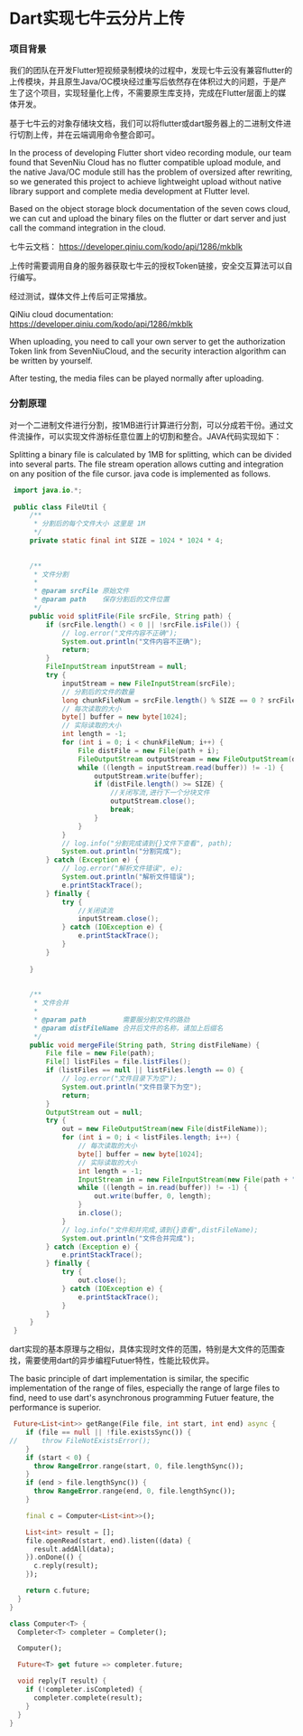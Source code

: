 # Dart实现七牛云分片上传

### 项目背景
我们的团队在开发Flutter短视频录制模块的过程中，发现七牛云没有兼容flutter的上传模块，并且原生Java/OC模块经过重写后依然存在体积过大的问题，于是产生了这个项目，实现轻量化上传，不需要原生库支持，完成在Flutter层面上的媒体开发。

基于七牛云的对象存储块文档，我们可以将flutter或dart服务器上的二进制文件进行切割上传，并在云端调用命令整合即可。

In the process of developing Flutter short video recording module, our team found that SevenNiu Cloud has no flutter compatible upload module, and the native Java/OC module still has the problem of oversized after rewriting, so we generated this project to achieve lightweight upload without native library support and complete media development at Flutter level.

Based on the object storage block documentation of the seven cows cloud, we can cut and upload the binary files on the flutter or dart server and just call the command integration in the cloud.

七牛云文档： https://developer.qiniu.com/kodo/api/1286/mkblk

上传时需要调用自身的服务器获取七牛云的授权Token链接，安全交互算法可以自行编写。

经过测试，媒体文件上传后可正常播放。

QiNiu cloud documentation: https://developer.qiniu.com/kodo/api/1286/mkblk

When uploading, you need to call your own server to get the authorization Token link from SevenNiuCloud, and the security interaction algorithm can be written by yourself.

After testing, the media files can be played normally after uploading.

### 分割原理
对一个二进制文件进行分割，按1MB进行计算进行分割，可以分成若干份。通过文件流操作，可以实现文件游标任意位置上的切割和整合。JAVA代码实现如下：

Splitting a binary file is calculated by 1MB for splitting, which can be divided into several parts. The file stream operation allows cutting and integration on any position of the file cursor. java code is implemented as follows.

```java
 import java.io.*;
 
 public class FileUtil {
     /**
      * 分割后的每个文件大小 这里是 1M
      */
     private static final int SIZE = 1024 * 1024 * 4;
 
 
     /**
      * 文件分割
      *
      * @param srcFile 原始文件
      * @param path    保存分割后的文件位置
      */
     public void splitFile(File srcFile, String path) {
         if (srcFile.length() < 0 || !srcFile.isFile()) {
             // log.error("文件内容不正确");
             System.out.println("文件内容不正确");
             return;
         }
         FileInputStream inputStream = null;
         try {
             inputStream = new FileInputStream(srcFile);
             // 分割后的文件的数量
             long chunkFileNum = srcFile.length() % SIZE == 0 ? srcFile.length() / SIZE : srcFile.length() / SIZE + 1;
             // 每次读取的大小
             byte[] buffer = new byte[1024];
             // 实际读取的大小
             int length = -1;
             for (int i = 0; i < chunkFileNum; i++) {
                 File distFile = new File(path + i);
                 FileOutputStream outputStream = new FileOutputStream(distFile);
                 while ((length = inputStream.read(buffer)) != -1) {
                     outputStream.write(buffer);
                     if (distFile.length() >= SIZE) {
                         //关闭写流,进行下一个分块文件
                         outputStream.close();
                         break;
                     }
                 }
             }
             // log.info("分割完成请到{}文件下查看", path);
             System.out.println("分割完成");
         } catch (Exception e) {
             // log.error("解析文件错误", e);
             System.out.println("解析文件错误");
             e.printStackTrace();
         } finally {
             try {
                 //关闭读流
                 inputStream.close();
             } catch (IOException e) {
                 e.printStackTrace();
             }
         }
 
     }
 
 
     /**
      * 文件合并
      *
      * @param path         需要服分割文件的路劲
      * @param distFileName 合并后文件的名称，请加上后缀名
      */
     public void mergeFile(String path, String distFileName) {
         File file = new File(path);
         File[] listFiles = file.listFiles();
         if (listFiles == null || listFiles.length == 0) {
             // log.error("文件目录下为空");
             System.out.println("文件目录下为空");
             return;
         }
         OutputStream out = null;
         try {
             out = new FileOutputStream(new File(distFileName));
             for (int i = 0; i < listFiles.length; i++) {
                 // 每次读取的大小
                 byte[] buffer = new byte[1024];
                 // 实际读取的大小
                 int length = -1;
                 InputStream in = new FileInputStream(new File(path + "/" + i));
                 while ((length = in.read(buffer)) != -1) {
                     out.write(buffer, 0, length);
                 }
                 in.close();
             }
             // log.info("文件和并完成,请到{}查看",distFileName);
             System.out.println("文件合并完成");
         } catch (Exception e) {
             e.printStackTrace();
         } finally {
             try {
                 out.close();
             } catch (IOException e) {
                 e.printStackTrace();
             }
         }
     }
 }
```

dart实现的基本原理与之相似，具体实现时文件的范围，特别是大文件的范围查找，需要使用dart的异步编程Futuer特性，性能比较优异。

The basic principle of dart implementation is similar, the specific implementation of the range of files, especially the range of large files to find, need to use dart's asynchronous programming Futuer feature, the performance is superior.

```dart
 Future<List<int>> getRange(File file, int start, int end) async {
    if (file == null || !file.existsSync()) {
//      throw FileNotExistsError();
    }
    if (start < 0) {
      throw RangeError.range(start, 0, file.lengthSync());
    }
    if (end > file.lengthSync()) {
      throw RangeError.range(end, 0, file.lengthSync());
    }

    final c = Computer<List<int>>();

    List<int> result = [];
    file.openRead(start, end).listen((data) {
      result.addAll(data);
    }).onDone(() {
      c.reply(result);
    });

    return c.future;
  }
}

class Computer<T> {
  Completer<T> completer = Completer();

  Computer();

  Future<T> get future => completer.future;

  void reply(T result) {
    if (!completer.isCompleted) {
      completer.complete(result);
    }
  }
}
```
